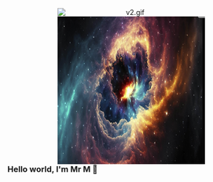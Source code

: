 
<!-- GIF with no space below -->
<p align="center" style="margin: 0; padding: 0;">
  <img src="v2.gif" width="300" alt="v2.gif" style="display: block; margin: 0; padding: 0;"/>
</p>

<!-- Background Image -->
<p align="center" style="margin: 0; padding: 0;">
  <img src="./hello_me.png" width="300" height="300" alt="Welcome" style="display: block; margin: 0; padding: 0;"/>
</p>





<!-- Optional Text -->
<h3 align="left" style="margin-top: 0;">Hello world, I'm Mr M 👋</h3>
